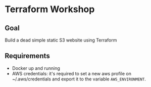 # Terraform Workshop

## Goal
Build a dead simple static S3 website using Terraform

## Requirements
* Docker up and running
* AWS credentials: it's required to set a new aws profile on ~/.aws/credentials
and export it to the variable `AWS_ENVIRONMENT`.
